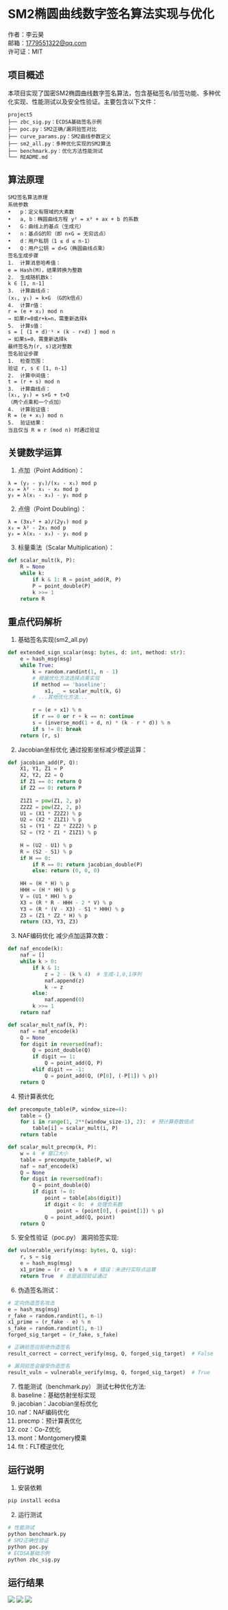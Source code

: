 # SM2椭圆曲线数字签名算法实现与优化
作者：李云昊<br>
邮箱：1779551322@qq.com  
许可证：MIT  

## 项目概述
本项目实现了国密SM2椭圆曲线数字签名算法，包含基础签名/验签功能、多种优化实现、性能测试以及安全性验证。主要包含以下文件：  
```text
project5
├── zbc_sig.py：ECDSA基础签名示例
├── poc.py：SM2正确/漏洞验签对比
├── curve_params.py：SM2曲线参数定义
├── sm2_all.py：多种优化实现的SM2算法
├── benchmark.py：优化方法性能测试
└── README.md
```
## 算法原理
```text
SM2签名算法原理
系统参数
•	p：定义有限域的大素数
•	a, b：椭圆曲线方程 y² = x³ + ax + b 的系数
•	G：曲线上的基点（生成元）
•	n：基点G的阶（即 n×G = 无穷远点）
•	d：用户私钥（1 ≤ d ≤ n-1）
•	Q：用户公钥 = d×G（椭圆曲线点乘）
签名生成步骤
1.	计算消息哈希值：
e = Hash(M)，结果转换为整数
2.	生成随机数k：
k ∈ [1, n-1]
3.	计算曲线点：
(x₁, y₁) = k×G （G的k倍点）
4.	计算r值：
r = (e + x₁) mod n
→ 如果r=0或r+k=n，需重新选择k
5.	计算s值：
s = [ (1 + d)⁻¹ × (k - r×d) ] mod n
→ 如果s=0，需重新选择k
最终签名为(r, s)这对整数
签名验证步骤
1.	检查范围：
验证 r, s ∈ [1, n-1]
2.	计算中间值：
t = (r + s) mod n
3.	计算曲线点：
(x₁, y₁) = s×G + t×Q
（两个点乘和一个点加）
4.	计算验证值：
R = (e + x₁) mod n
5.	验证结果：
当且仅当 R ≡ r (mod n) 时通过验证
```
## 关键数学运算
1. 点加（Point Addition）：
```text
λ = (y₂ - y₁)/(x₂ - x₁) mod p
x₃ = λ² - x₁ - x₂ mod p
y₃ = λ(x₁ - x₃) - y₁ mod p
```
2. 点倍（Point Doubling）：
```text
λ = (3x₁² + a)/(2y₁) mod p
x₃ = λ² - 2x₁ mod p
y₃ = λ(x₁ - x₃) - y₁ mod p
```
3. 标量乘法（Scalar Multiplication）：
```python
def scalar_mult(k, P):
    R = None
    while k:
        if k & 1: R = point_add(R, P)
        P = point_double(P)
        k >>= 1
    return R
```
## 重点代码解析
1. 基础签名实现(sm2_all.py)
```python
def extended_sign_scalar(msg: bytes, d: int, method: str):
    e = hash_msg(msg)
    while True:
        k = random.randint(1, n - 1)
        # 根据优化方法选择点乘实现
        if method == 'baseline':
            x1, _ = scalar_mult(k, G)
        # ...其他优化方法...
        
        r = (e + x1) % n
        if r == 0 or r + k == n: continue
        s = (inverse_mod(1 + d, n) * (k - r * d)) % n
        if s != 0: break
    return (r, s)
```
2. Jacobian坐标优化
通过投影坐标减少模逆运算：  
```python
def jacobian_add(P, Q):
    X1, Y1, Z1 = P
    X2, Y2, Z2 = Q
    if Z1 == 0: return Q
    if Z2 == 0: return P
    
    Z1Z1 = pow(Z1, 2, p)
    Z2Z2 = pow(Z2, 2, p)
    U1 = (X1 * Z2Z2) % p
    U2 = (X2 * Z1Z1) % p
    S1 = (Y1 * Z2 * Z2Z2) % p
    S2 = (Y2 * Z1 * Z1Z1) % p
    
    H = (U2 - U1) % p
    R = (S2 - S1) % p
    if H == 0:
        if R == 0: return jacobian_double(P)
        else: return (0, 0, 0)
    
    HH = (H * H) % p
    HHH = (H * HH) % p
    V = (U1 * HH) % p
    X3 = (R * R - HHH - 2 * V) % p
    Y3 = (R * (V - X3) - S1 * HHH) % p
    Z3 = (Z1 * Z2 * H) % p
    return (X3, Y3, Z3)
```
3. NAF编码优化
减少点加运算次数：  
```python
def naf_encode(k):
    naf = []
    while k > 0:
        if k & 1:
            z = 2 - (k % 4)  # 生成-1,0,1序列
            naf.append(z)
            k -= z
        else:
            naf.append(0)
        k >>= 1
    return naf

def scalar_mult_naf(k, P):
    naf = naf_encode(k)
    Q = None
    for digit in reversed(naf):
        Q = point_double(Q)
        if digit == 1:
            Q = point_add(Q, P)
        elif digit == -1:
            Q = point_add(Q, (P[0], (-P[1]) % p))
    return Q
```
4. 预计算表优化
```python
def precompute_table(P, window_size=4):
    table = {}
    for i in range(1, 2**(window_size-1), 2):  # 预计算奇数倍点
        table[i] = scalar_mult(i, P)
    return table

def scalar_mult_precmp(k, P):
    w = 4  # 窗口大小
    table = precompute_table(P, w)
    naf = naf_encode(k)
    Q = None
    for digit in reversed(naf):
        Q = point_double(Q)
        if digit != 0:
            point = table[abs(digit)]
            if digit < 0:  # 处理负系数
                point = (point[0], (-point[1]) % p)
            Q = point_add(Q, point)
    return Q
```
5. 安全性验证（poc.py）
漏洞验签实现:   
```python
def vulnerable_verify(msg: bytes, Q, sig):
    r, s = sig
    e = hash_msg(msg)
    x1_prime = (r - e) % n  # 错误：未进行实际点运算
    return True  # 总是返回验证通过
```
6. 伪造签名测试：
```python
# 定向伪造签名攻击
e = hash_msg(msg)
r_fake = random.randint(1, n-1)
x1_prime = (r_fake - e) % n
s_fake = random.randint(1, n-1)
forged_sig_target = (r_fake, s_fake)

# 正确验签应拒绝伪造签名
result_correct = correct_verify(msg, Q, forged_sig_target)  # False

# 漏洞验签会接受伪造签名
result_vuln = vulnerable_verify(msg, Q, forged_sig_target)  # True
```
7. 性能测试（benchmark.py）
测试七种优化方法:  
1. baseline：基础仿射坐标实现
2. jacobian：Jacobian坐标优化
3. naf：NAF编码优化
4. precmp：预计算表优化
5. coz：Co-Z优化
6. mont：Montgomery模乘
7. flt：FLT模逆优化

## 运行说明
1. 安装依赖
```bash
pip install ecdsa
```
2. 运行测试
```bash
# 性能测试
python benchmark.py
# SM2正确性验证
python poc.py
# ECDSA基础示例
python zbc_sig.py
```

## 运行结果
![](results/benchmark.png)
![](results/poc.png)
![](results/zbc_sig.png)

